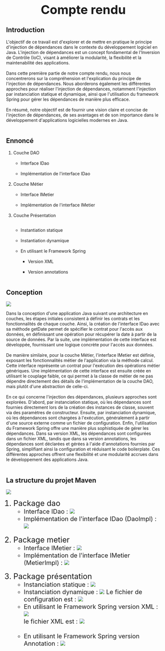 <h1 style="text-align: center;font-size: 40px;">Compte rendu</h1>

<h2>Introduction</h2>
<p>
L'objectif de ce travail est d'explorer et de mettre en pratique le principe d'injection de dépendances dans le contexte du développement logiciel en Java. L'injection de dépendances est un concept fondamental de l'Inversion de Contrôle (IoC), visant à améliorer la modularité, la flexibilité et la maintenabilité des applications.<br> <br>
Dans cette première partie de notre compte rendu, nous nous concentrerons sur la compréhension et l'explication du principe de l'injection de dépendances. Nous aborderons également les différentes approches pour réaliser l'injection de dépendances, notamment l'injection par instanciation statique et dynamique, ainsi que l'utilisation du framework Spring pour gérer les dépendances de manière plus efficace.<br><br>
En résumé, notre objectif est de fournir une vision claire et concise de l'injection de dépendances, de ses avantages et de son importance dans le développement d'applications logicielles modernes en Java.<br><br>
</p>

<h2>Ennoncé</h2>
<ol>
  <li>Couche DAO  
      <ul> <br><li>Interface IDao</li>
           <br><li> Implémentation de l'interface IDao</li></ul>
  </li>
<br>
  <li>Couche Métier
   <ul> <br><li>Interface IMetier</li>
       <br> <li>Implémentation de l'interface IMetier</li></ul>
<br>
  <li>Couche Présentation</li>
<ul> <br><li>Instantiation statique</li>
     <br><li>Instantiation dynamique</li>
     <br><li>En utilisant le Framework Spring
     <ul> <br><li>Version XML</li> <br>
          <li>Version annotations</li></ul></li> <br>
</ul>
</ol>

<h2>Conception </h2> 
<img src="images/conception.png">
<p>
Dans la conception d'une application Java suivant une architecture en couches, les étapes initiales consistent à définir les contrats et les fonctionnalités de chaque couche. Ainsi, la création de l'interface IDao avec sa méthode getDate permet de spécifier le contrat pour l'accès aux données, en définissant une opération pour récupérer la date à partir de la source de données. Par la suite, une implémentation de cette interface est développée, fournissant une logique concrète pour l'accès aux données.<br><br>
De manière similaire, pour la couche Métier, l'interface IMetier est définie, exposant les fonctionnalités métier de l'application via la méthode calcul. Cette interface représente un contrat pour l'exécution des opérations métier génériques. Une implémentation de cette interface est ensuite créée en utilisant le couplage faible, ce qui permet à la classe de métier de ne pas dépendre directement des détails de l'implémentation de la couche DAO, mais plutôt d'une abstraction de celle-ci.<br><br>
En ce qui concerne l'injection des dépendances, plusieurs approches sont explorées. D'abord, par instanciation statique, où les dépendances sont fournies directement lors de la création des instances de classe, souvent via des paramètres de constructeur. Ensuite, par instanciation dynamique, où les dépendances sont chargées à l'exécution, généralement à partir d'une source externe comme un fichier de configuration. Enfin, l'utilisation du Framework Spring offre une manière plus sophistiquée de gérer les dépendances. Dans sa version XML, les dépendances sont configurées dans un fichier XML, tandis que dans sa version annotations, les dépendances sont déclarées et gérées à l'aide d'annotations fournies par Spring, simplifiant ainsi la configuration et réduisant le code boilerplate. Ces différentes approches offrent une flexibilité et une modularité accrues dans le développement des applications Java.<br><br>
</p>


<h2>La structure du projet Maven  </h2> 
<img src="images/ProjectStructure.png">

<ol>

<li style="font-size: 25px">Package dao
<ul  style="font-size: 20px"> <li>Interface IDao : 
       <img src="images/interfaceDao.png"></li>
<li>Implémentation de l'interface IDao (DaoImpl) : 
<img src ="images/daoImpl.png"></li>
</ul></li>
<br>
<li style="font-size: 25px">Package metier
<ul  style="font-size: 20px"> <li>Interface IMetier : 
       <img src="images/interfaceMetier.png"></li>
<li>Implémentation de l'interface IMetier (MetierImpl) : 
<img src ="images/metierImpl.png"></li>
</ul></li>
<br>
<li style="font-size: 25px">Package présentation
<ul  style="font-size: 20px"> <li>Instanciation statique : 
       <img src="images/presentationStatique.png">


<li>Instanciation dynamique : 
<img src ="images/presentationDynamique.png">
Le fichier de configuration est : <img src="images/cofig.png"><br></li>

<li>En utilisant le Framework Spring version XML : 
<img src ="images/presentationSpringXML.png"><br> le fichier 
XML est : <img src="images/xml.png"></li> <br>

<li>En utilisant le Framework Spring version Annotation : 
<img src ="images/PresentationSpringAnnotation.png"></li>
</ul></li>


</ol>

